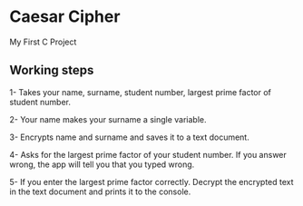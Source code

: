 # Caesar Cipher
My First C Project

## Working steps

1- Takes your name, surname, student number, largest prime factor of student number.

2- Your name makes your surname a single variable.

3- Encrypts name and surname and saves it to a text document.

4- Asks for the largest prime factor of your student number. If you answer wrong, the app will tell you that you typed wrong.

5- If you enter the largest prime factor correctly. Decrypt the encrypted text in the text document and prints it to the console.

